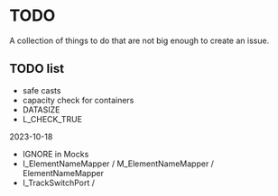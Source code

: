 # TODO

A collection of things to do that are not big enough to create an issue.

## TODO list

-   safe casts
-   capacity check for containers
-   DATASIZE
-   L_CHECK_TRUE

2023-10-18
-   IGNORE in Mocks
-   I_ElementNameMapper / M_ElementNameMapper / ElementNameMapper
-   I_TrackSwitchPort / 



